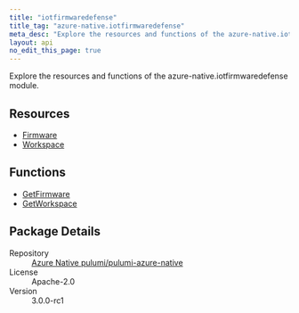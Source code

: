 ```yaml
---
title: "iotfirmwaredefense"
title_tag: "azure-native.iotfirmwaredefense"
meta_desc: "Explore the resources and functions of the azure-native.iotfirmwaredefense module."
layout: api
no_edit_this_page: true
---
```


<!-- WARNING: this file was generated by Pulumi Docs Generator. -->
<!-- Do not edit by hand unless you're certain you know what you are doing! -->

Explore the resources and functions of the azure-native.iotfirmwaredefense module.

<h2 id="resources">Resources</h2>
<ul class="api">
    <li><a href="firmware/" title="Firmware">Firmware</a></li>
    <li><a href="workspace/" title="Workspace">Workspace</a></li>
</ul>

<h2 id="functions">Functions</h2>
<ul class="api">
    <li><a href="getfirmware/" title="GetFirmware">GetFirmware</a></li>
    <li><a href="getworkspace/" title="GetWorkspace">GetWorkspace</a></li>
</ul>

<h2 id="package-details">Package Details</h2>
<dl class="package-details">
	<dt>Repository</dt>
	<dd><a href="https://github.com/pulumi/pulumi-azure-native">Azure Native pulumi/pulumi-azure-native</a></dd>
	<dt>License</dt>
	<dd>Apache-2.0</dd>
	<dt>Version</dt>
	<dd>3.0.0-rc1</dd>
</dl>

